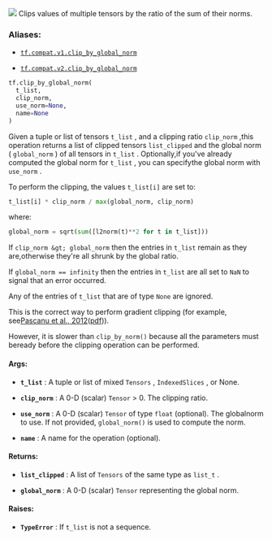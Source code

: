 ![](https://tensorflow.google.cn/images/tf_logo_32px.png)
Clips values of multiple tensors by the ratio of the sum of their norms.

### Aliases:

- [ `tf.compat.v1.clip_by_global_norm` ](/api_docs/python/tf/clip_by_global_norm)

- [ `tf.compat.v2.clip_by_global_norm` ](/api_docs/python/tf/clip_by_global_norm)


```python
tf.clip_by_global_norm(
  t_list,
  clip_norm,
  use_norm=None,
  name=None
)

```


Given a tuple or list of tensors  `t_list` , and a clipping ratio  `clip_norm` ,this operation returns a list of clipped tensors  `list_clipped` and the global norm ( `global_norm` ) of all tensors in  `t_list` . Optionally,if you've already computed the global norm for  `t_list` , you can specifythe global norm with  `use_norm` .

To perform the clipping, the values  `t_list[i]`  are set to:


```python
t_list[i] * clip_norm / max(global_norm, clip_norm)

```


where:


```python
global_norm = sqrt(sum([l2norm(t)**2 for t in t_list]))

```


If  `clip_norm &gt; global_norm`  then the entries in  `t_list`  remain as they are,otherwise they're all shrunk by the global ratio.

If  `global_norm == infinity`  then the entries in  `t_list`  are all set to  `NaN` to signal that an error occurred.

Any of the entries of  `t_list`  that are of type  `None`  are ignored.

This is the correct way to perform gradient clipping (for example, see[Pascanu et al., 2012](http://arxiv.org/abs/1211.5063)([pdf](http://arxiv.org/pdf/1211.5063.pdf))).

However, it is slower than  `clip_by_norm()`  because all the parameters must beready before the clipping operation can be performed.

#### Args:

- **`t_list`** : A tuple or list of mixed  `Tensors` ,  `IndexedSlices` , or None.

- **`clip_norm`** : A 0-D (scalar)  `Tensor`  &gt; 0. The clipping ratio.

- **`use_norm`** : A 0-D (scalar)  `Tensor`  of type  `float`  (optional). The globalnorm to use. If not provided,  `global_norm()`  is used to compute the norm.

- **`name`** : A name for the operation (optional).

#### Returns:

- **`list_clipped`** : A list of  `Tensors`  of the same type as  `list_t` .

- **`global_norm`** : A 0-D (scalar)  `Tensor`  representing the global norm.

#### Raises:

- **`TypeError`** : If  `t_list`  is not a sequence.

